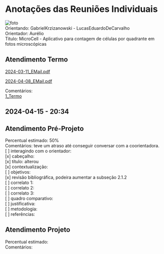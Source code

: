 # Anotações das Reuniões Individuais  

![foto](foto.png "foto")  
Orientando: GabrielKrzizanowski - LucasEduardoDeCarvalho  
Orientador: Aurélio  
Título: MicroCell - Aplicativo para contagem de células por quadrante em fotos microscópicas  

## Atendimento Termo  

[2024-03-11_EMail.pdf](2024-03-11_EMail.pdf)  

[2024-04-08_EMail.pdf](2024-04-08_EMail.pdf)  

Comentários:  
[1_Termo](1_Termo.pdf "1_Termo")  

## 2024-04-15 - 20:34

## Atendimento Pré-Projeto  

Percentual estimado: 50%  
Comentários: teve um atraso até conseguir conversar com a coorientadora.  
[ ] interagindo com o orientador:  
[x] cabeçalho:  
[x] título: alterou  
[x] contextualização:  
[ ] objetivos:  
[x] revisão bibliográfica, podeira aumentar a subseção 2.1.2  
[ ] correlato 1:  
[ ] correlato 2:  
[ ] correlato 3:  
[ ] quadro comparativo:  
[ ] justificativa:  
[ ] metodologia:  
[ ] referências:  

## Atendimento Projeto  

Percentual estimado:  
Comentários:  
